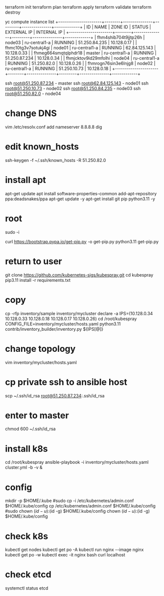 terraform init
terraform plan
terraform apply
terraform validate
terraform destroy

yc compute instance list
+----------------------+--------+---------------+---------+---------------+-------------+
|          ID          |  NAME  |    ZONE ID    | STATUS  |  EXTERNAL IP  | INTERNAL IP |
+----------------------+--------+---------------+---------+---------------+-------------+
| fhm4shib704t9jjtp26h | node03 | ru-central1-a | RUNNING | 51.250.84.235 | 10.128.0.17 |
| fhmc10tg3v7sotukj4gi | node01 | ru-central1-a | RUNNING | 62.84.125.143 | 10.128.0.33 |
| fhmeg664smqtqlphdr18 | master | ru-central1-a | RUNNING | 51.250.87.234 | 10.128.0.34 |
| fhmjcktov9id29mfolhi | node04 | ru-central1-a | RUNNING | 51.250.82.0   | 10.128.0.26 |
| fhmrogn76sin3e6lnjg8 | node02 | ru-central1-a | RUNNING | 51.250.10.73  | 10.128.0.18 |
+----------------------+--------+---------------+---------+---------------+-------------+

ssh root@51.250.87.234 - master
ssh root@62.84.125.143 - node01
ssh root@51.250.10.73  - node02
ssh root@51.250.84.235 - node03
ssh root@51.250.82.0   - node04

# change DNS
vim /etc/resolv.conf
add nameserver 8.8.8.8
dig

# edit known_hosts
ssh-keygen -f ~/.ssh/known_hosts -R 51.250.82.0


# install apt
apt-get update
apt install software-properties-common
add-apt-repository ppa:deadsnakes/ppa
apt-get update -y
apt-get install git pip python3.11 -y

# root 
sudo -i

curl https://bootstrap.pypa.io/get-pip.py -o get-pip.py
python3.11 get-pip.py

# return to user
git clone https://github.com/kubernetes-sigs/kubespray.git
cd kubespray
pip3.11 install -r requirements.txt

# copy 
cp -rfp inventory/sample inventory/mycluster
declare -a IPS=(10.128.0.34 10.128.0.33 10.128.0.18 10.128.0.17 10.128.0.26)
cd /root/kubespray
CONFIG_FILE=inventory/mycluster/hosts.yaml python3.11 contrib/inventory_builder/inventory.py ${IPS[@]}

# change topology
vim inventory/mycluster/hosts.yaml

# cp private ssh to ansible host
scp ~/.ssh/id_rsa root@51.250.87.234:.ssh/id_rsa

# enter to master
chmod 600 ~/.ssh/id_rsa

# install k8s
cd /root/kubespray
ansible-playbook -i inventory/mycluster/hosts.yaml cluster.yml -b -v &

# config
mkdir -p $HOME/.kube
#sudo cp -i /etc/kubernetes/admin.conf $HOME/.kube/config
cp /etc/kubernetes/admin.conf $HOME/.kube/config
#sudo chown $(id -u):$(id -g) $HOME/.kube/config
chown $(id -u):$(id -g) $HOME/.kube/config

# check k8s
kubectl get nodes
kubectl get po -A
kubectl run nginx --image nginx
kubectl get po -w
kubectl exec -it nginx bash
curl localhost

# check etcd
systemctl status etcd